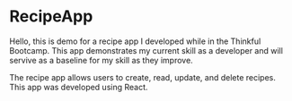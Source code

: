 # RecipeApp

Hello, this is demo for a recipe app I developed while in the Thinkful Bootcamp. This app demonstrates my current skill as a developer and will servive as a baseline for my skill as they improve. 

The recipe app allows users to create, read, update, and delete recipes. This app was developed using React. 
